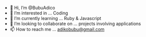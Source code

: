 - 👋 Hi, I’m @BubuAdico
- 👀 I’m interested in ... Coding
- 🌱 I’m currently learning ... Ruby & Javascript
- 💞️ I’m looking to collaborate on ... projects involving applications
- 📫 How to reach me ... adikobubu@gmail.com

<!---
BubuAdico/BubuAdico is a ✨ special ✨ repository because its `README.md` (this file) appears on your GitHub profile.
You can click the Preview link to take a look at your changes.
--->

